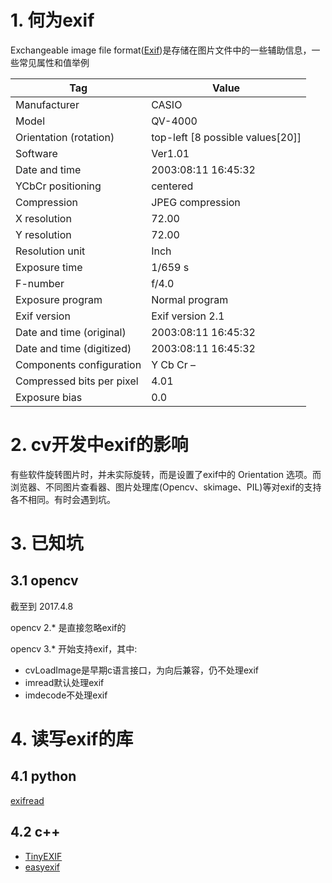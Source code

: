 # 1. 何为exif    

Exchangeable image file format([Exif](https://en.wikipedia.org/wiki/Exif))是存储在图片文件中的一些辅助信息，一些常见属性和值举例

Tag |	Value
----|-------
Manufacturer |	CASIO
Model |	QV-4000
Orientation (rotation)	| top-left [8 possible values[20]]
Software	|Ver1.01
Date and time	|2003:08:11 16:45:32
YCbCr positioning |	centered
Compression	|JPEG compression
X resolution	|72.00
Y resolution	|72.00
Resolution unit	|Inch
Exposure time	|1/659 s
F-number	|f/4.0
Exposure program	|Normal program
Exif version	|Exif version 2.1
Date and time (original)	|2003:08:11 16:45:32
Date and time (digitized)	|2003:08:11 16:45:32
Components configuration	|Y Cb Cr –
Compressed bits per pixel	|4.01
Exposure bias	|0.0

# 2. cv开发中exif的影响
有些软件旋转图片时，并未实际旋转，而是设置了exif中的 Orientation 选项。而浏览器、不同图片查看器、图片处理库(Opencv、skimage、PIL)等对exif的支持各不相同。有时会遇到坑。

# 3. 已知坑    

## 3.1 opencv    
截至到 2017.4.8

opencv 2.* 是直接忽略exif的

opencv 3.* 开始支持exif，其中:
* cvLoadImage是早期c语言接口，为向后兼容，仍不处理exif
* imread默认处理exif
* imdecode不处理exif

# 4. 读写exif的库     

## 4.1 python    
[exifread](https://pypi.python.org/pypi/ExifRead)

## 4.2 c++
* [TinyEXIF](https://github.com/cdcseacave/TinyEXIF)
* [easyexif](https://github.com/mayanklahiri/easyexif)





